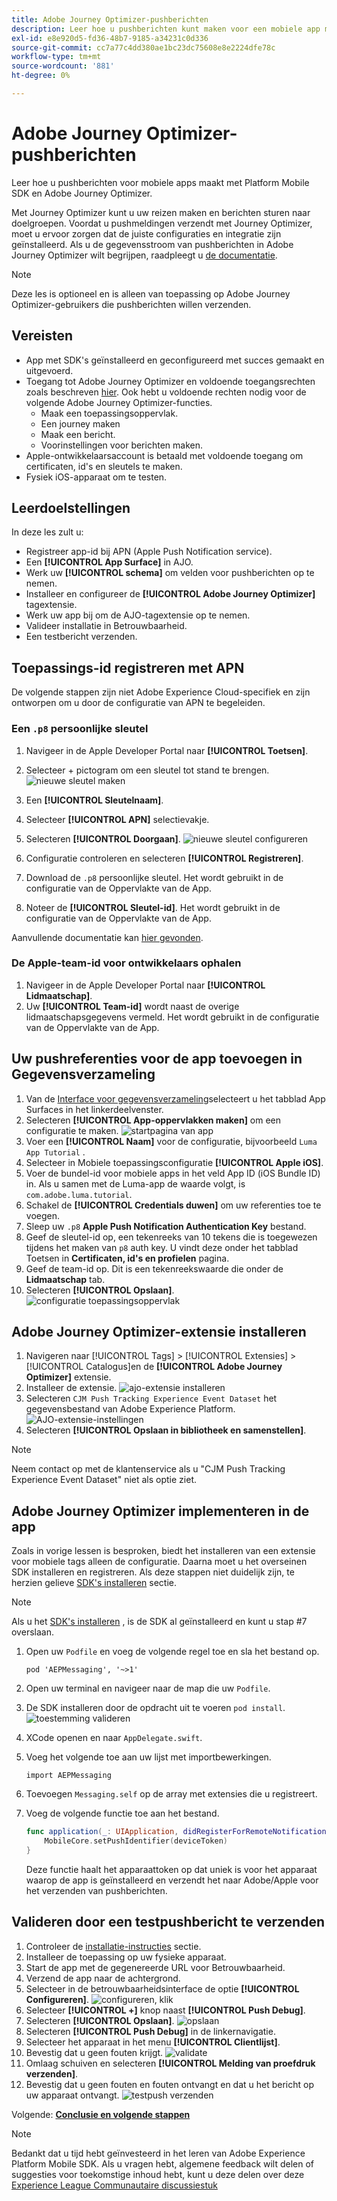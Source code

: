 ```yaml
---
title: Adobe Journey Optimizer-pushberichten
description: Leer hoe u pushberichten kunt maken voor een mobiele app met Platform Mobile SDK en Adobe Journey Optimizer.
exl-id: e8e920d5-fd36-48b7-9185-a34231c0d336
source-git-commit: cc7a77c4dd380ae1bc23dc75608e8e2224dfe78c
workflow-type: tm+mt
source-wordcount: '881'
ht-degree: 0%

---
```


# Adobe Journey Optimizer-pushberichten

Leer hoe u pushberichten voor mobiele apps maakt met Platform Mobile SDK en Adobe Journey Optimizer.

Met Journey Optimizer kunt u uw reizen maken en berichten sturen naar doelgroepen. Voordat u pushmeldingen verzendt met Journey Optimizer, moet u ervoor zorgen dat de juiste configuraties en integratie zijn geïnstalleerd. Als u de gegevensstroom van pushberichten in Adobe Journey Optimizer wilt begrijpen, raadpleegt u [de documentatie](https://experienceleague.adobe.com/docs/journey-optimizer/using/configuration/configuration-message/push-config/push-gs.html).

>[!NOTE]
>
>Deze les is optioneel en is alleen van toepassing op Adobe Journey Optimizer-gebruikers die pushberichten willen verzenden.


## Vereisten

* App met SDK&#39;s geïnstalleerd en geconfigureerd met succes gemaakt en uitgevoerd.
* Toegang tot Adobe Journey Optimizer en voldoende toegangsrechten zoals beschreven [hier](https://experienceleague.adobe.com/docs/journey-optimizer/using/configuration/configuration-message/push-config/push-configuration.html?lang=en). Ook hebt u voldoende rechten nodig voor de volgende Adobe Journey Optimizer-functies.
   * Maak een toepassingsoppervlak.
   * Een journey maken
   * Maak een bericht.
   * Voorinstellingen voor berichten maken.
* Apple-ontwikkelaarsaccount is betaald met voldoende toegang om certificaten, id&#39;s en sleutels te maken.
* Fysiek iOS-apparaat om te testen.

## Leerdoelstellingen

In deze les zult u:

* Registreer app-id bij APN (Apple Push Notification service).
* Een **[!UICONTROL App Surface]** in AJO.
* Werk uw **[!UICONTROL schema]** om velden voor pushberichten op te nemen.
* Installeer en configureer de **[!UICONTROL Adobe Journey Optimizer]** tagextensie.
* Werk uw app bij om de AJO-tagextensie op te nemen.
* Valideer installatie in Betrouwbaarheid.
* Een testbericht verzenden.


## Toepassings-id registreren met APN

De volgende stappen zijn niet Adobe Experience Cloud-specifiek en zijn ontworpen om u door de configuratie van APN te begeleiden.

### Een `.p8` persoonlijke sleutel

1. Navigeer in de Apple Developer Portal naar **[!UICONTROL Toetsen]**.
1. Selecteer + pictogram om een sleutel tot stand te brengen.
   ![nieuwe sleutel maken](assets/mobile-push-apple-dev-new-key.png)

1. Een **[!UICONTROL Sleutelnaam]**.
1. Selecteer **[!UICONTROL APN]** selectievakje.
1. Selecteren **[!UICONTROL Doorgaan]**.
   ![nieuwe sleutel configureren](assets/mobile-push-apple-dev-config-key.png)
1. Configuratie controleren en selecteren **[!UICONTROL Registreren]**.
1. Download de `.p8` persoonlijke sleutel. Het wordt gebruikt in de configuratie van de Oppervlakte van de App.
1. Noteer de **[!UICONTROL Sleutel-id]**. Het wordt gebruikt in de configuratie van de Oppervlakte van de App.

Aanvullende documentatie kan [hier gevonden](https://help.apple.com/developer-account/#/devcdfbb56a3).

### De Apple-team-id voor ontwikkelaars ophalen

1. Navigeer in de Apple Developer Portal naar **[!UICONTROL Lidmaatschap]**.
1. Uw **[!UICONTROL Team-id]** wordt naast de overige lidmaatschapsgegevens vermeld. Het wordt gebruikt in de configuratie van de Oppervlakte van de App.

## Uw pushreferenties voor de app toevoegen in Gegevensverzameling

1. Van de [Interface voor gegevensverzameling](https://experience.adobe.com/data-collection/)selecteert u het tabblad App Surfaces in het linkerdeelvenster.
1. Selecteren **[!UICONTROL App-oppervlakken maken]** om een configuratie te maken.
   ![startpagina van app](assets/mobile-push-app-surface.png)
1. Voer een **[!UICONTROL Naam]** voor de configuratie, bijvoorbeeld `Luma App Tutorial`  .
1. Selecteer in Mobiele toepassingsconfiguratie **[!UICONTROL Apple iOS]**.
1. Voer de bundel-id voor mobiele apps in het veld App ID (iOS Bundle ID) in. Als u samen met de Luma-app de waarde volgt, is `com.adobe.luma.tutorial`.
1. Schakel de **[!UICONTROL Credentials duwen]** om uw referenties toe te voegen.
1. Sleep uw `.p8` **Apple Push Notification Authentication Key** bestand.
1. Geef de sleutel-id op, een tekenreeks van 10 tekens die is toegewezen tijdens het maken van `p8` auth key. U vindt deze onder het tabblad Toetsen in **Certificaten, id&#39;s en profielen** pagina.
1. Geef de team-id op. Dit is een tekenreekswaarde die onder de **Lidmaatschap** tab.
1. Selecteren **[!UICONTROL Opslaan]**.
   ![configuratie toepassingsoppervlak](assets/mobile-push-app-surface-config.png)

## Adobe Journey Optimizer-extensie installeren

1. Navigeren naar [!UICONTROL Tags] > [!UICONTROL Extensies] > [!UICONTROL Catalogus]en de **[!UICONTROL Adobe Journey Optimizer]** extensie.
1. Installeer de extensie.
   ![ajo-extensie installeren](assets/mobile-push-tags-install.png)
1. Selecteren `CJM Push Tracking Experience Event Dataset` het gegevensbestand van Adobe Experience Platform.
   ![AJO-extensie-instellingen](assets/mobile-push-tags-ajo.png)
1. Selecteren **[!UICONTROL Opslaan in bibliotheek en samenstellen]**.

>[!NOTE]
>Neem contact op met de klantenservice als u &quot;CJM Push Tracking Experience Event Dataset&quot; niet als optie ziet.

## Adobe Journey Optimizer implementeren in de app

Zoals in vorige lessen is besproken, biedt het installeren van een extensie voor mobiele tags alleen de configuratie. Daarna moet u het overseinen SDK installeren en registreren. Als deze stappen niet duidelijk zijn, te herzien gelieve [SDK&#39;s installeren](install-sdks.md) sectie.

>[!NOTE]
>
>Als u het [SDK&#39;s installeren](install-sdks.md) , is de SDK al geïnstalleerd en kunt u stap #7 overslaan.

1. Open uw `Podfile` en voeg de volgende regel toe en sla het bestand op.

   `pod 'AEPMessaging', '~>1'`
1. Open uw terminal en navigeer naar de map die uw `Podfile`.
1. De SDK installeren door de opdracht uit te voeren `pod install`.
   ![toestemming valideren](assets/mobile-push-terminal-install.png)
1. XCode openen en naar `AppDelegate.swift`.
1. Voeg het volgende toe aan uw lijst met importbewerkingen.

   `import AEPMessaging`
1. Toevoegen `Messaging.self` op de array met extensies die u registreert.
1. Voeg de volgende functie toe aan het bestand.

   ```swift
   func application(_: UIApplication, didRegisterForRemoteNotificationsWithDeviceToken deviceToken: Data) {
       MobileCore.setPushIdentifier(deviceToken)
   }
   ```

   Deze functie haalt het apparaattoken op dat uniek is voor het apparaat waarop de app is geïnstalleerd en verzendt het naar Adobe/Apple voor het verzenden van pushberichten.

## Valideren door een testpushbericht te verzenden

1. Controleer de [installatie-instructies](assurance.md) sectie.
1. Installeer de toepassing op uw fysieke apparaat.
1. Start de app met de gegenereerde URL voor Betrouwbaarheid.
1. Verzend de app naar de achtergrond.
1. Selecteer in de betrouwbaarheidsinterface de optie **[!UICONTROL Configureren]**.
   ![configureren, klik](assets/mobile-push-validate-config.png)
1. Selecteer **[!UICONTROL +]** knop naast **[!UICONTROL Push Debug]**.
1. Selecteren **[!UICONTROL Opslaan]**.
   ![opslaan](assets/mobile-push-validate-save.png)
1. Selecteren **[!UICONTROL Push Debug]** in de linkernavigatie.
1. Selecteer het apparaat in het menu **[!UICONTROL Clientlijst]**.
1. Bevestig dat u geen fouten krijgt.
   ![validate](assets/mobile-push-validate-confirm.png)
1. Omlaag schuiven en selecteren **[!UICONTROL Melding van proefdruk verzenden]**.
1. Bevestig dat u geen fouten en fouten ontvangt en dat u het bericht op uw apparaat ontvangt.
   ![testpush verzenden](assets/mobile-push-validate-send-test.png)

Volgende: **[Conclusie en volgende stappen](conclusion.md)**

>[!NOTE]
>
>Bedankt dat u tijd hebt geïnvesteerd in het leren van Adobe Experience Platform Mobile SDK. Als u vragen hebt, algemene feedback wilt delen of suggesties voor toekomstige inhoud hebt, kunt u deze delen over deze [Experience League Communautaire discussiestuk](https://experienceleaguecommunities.adobe.com/t5/adobe-experience-platform-launch/tutorial-discussion-implement-adobe-experience-cloud-in-mobile/td-p/443796)